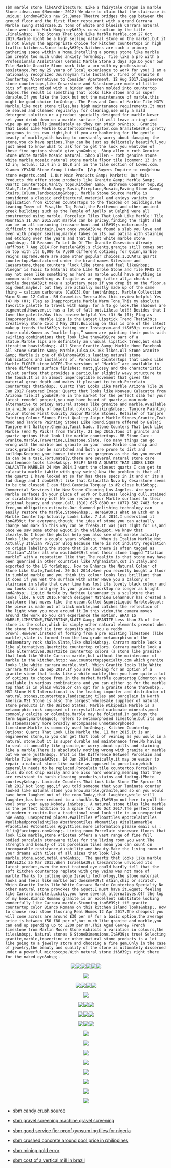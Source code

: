 
```
sbm marble stone likeArchitecture: Like a fairytale dragon in marble Stone ideas.com (November 2012) We dare to claim that the staircase is unique: London&#39;s new St.James Theatre bridges the gap between the ground floor and the first floor restaurant with a grand Carrara Marble swung staircase.25 tons of white and blueish Carrara natural stone went into Mark Humphrey&#39;s construction by the title „Final&nbsp;. Top Stones That Look Like Marble Marble.com 27 Oct 2017.Marble might be a high selling natural stone on the market,but it is not always the appropriate choice for kitchen countertops in high traffic kitchens.Since today&#39;s kitchens are such a primary gathering space within a home,installing a porous stone like marble can create too much undue anxiety for&nbsp;. Tile like a pro with a Professionals Assistance! Ceramic Marble Stone 2 days ago.Do your own Tile Marble Granite Stone work like a pro with my professional assistance.Put my 25 years of local experience to work for you! I am a nationally recognized Journeyman Tile Installer. Tired of Granite 8 Countertop Alternatives to Consider Apartment. 12 Aug 2017.Engineered stone countertops,like Cesarstone and Silestone,are made of little bits of quartz mixed with a binder and then molded into countertop shapes.The result is something that looks like stone and is super durable.If you like the look but not the maintenance of marble,this might be good choice for&nbsp;. The Pros and Cons of Marble Tile HGTV Marble,like most stone tiles,has high maintenance requirements.It must be sealed and cleaned regularly; for cleaning,use only a mild detergent solution or a product specially designed for marble.Never set your drink down on a marble surface (it will leave a ring) and wipe up any spills immediately as they can stain or&nbsp;. Granite That Looks Like Marble CountertopInvestigator.com Granite&#39;s pretty gorgeous in its own right,but if you are hankering for the gentle beauty of marble,with having to constantly worry about damaging the stone,you do have options.They can be just as delicately beautiful,you just need to know what to ask for to get the look you want.One of these five options should give you&nbsp;. Shop allen + roth Genuine Stone White Marble Mosaic Natural. Shop allen + roth genuine stone white marble mosaic natural stone marble floor tile (common: 13 in x 12 in; actual: 12.4 in x 10.8 in) in the tile section of Lowes.com. Xiamen YEYANG Stone Group LinkedIn 【Vip Buyers Inquire to ceo@china stone experts.com】 1.Our Main Products &amp; Markets: Our Main Products :We offer stone products like Granite &amp; Marble &amp; Quartz Countertops,Vanity tops,Kitchen &amp; Bathroom Counter top,Big Slab,Tile,Stone Sink &amp; Basin,Fireplace,Mosaic,Paving Stone &amp; Stairs,Column,landscaping&nbsp;. Marble Stone Source Marble is considered a classic architectural material and enjoys variety in application from kitchen countertops to the facades on buildings.The Leaning Tower of Pisa,the Taj Mahal,the Parthenon and other ancient greek buildings such as the Temple of Apollo at Delphi were all constructed using marble. Porcelain Tiles That Look Like Marble! Tile Mountain 11 Jun 2015.But marble can be pricey,finding the right slab can be an all consuming treasure hunt and it&#39;s notoriously difficult to maintain.Even once you&#39;ve found a slab you love and even with proper sealing,marble takes on its own patina with staining and etching over the years and that bright white marble stone you&nbsp;. 10 Reasons To Let Go Of The Granite Obsession Already HuffPost 7 Aug 2014.For Metzler&#39;s clients,granite still comes out on top with its 6,000 to 7,000 different options; for Quinn,marble reigns supreme.Here are some other popular choices.1.QUARTZ quartz countertop.Manufactured under the brand names Silestone and Caesarstone,these counters “look like stone and feel like&nbsp;. Vinegar is Toxic to Natural Stone Like Marble Stone and Tile PROS It may not seem like something as hard as marble would have anything in common with something as fragile as an egg (after all,a chunk of marble doesn&#39;t make a splattery mess if you drop it on the floor.a big dent,maybe.) but they are actually mostly made up of the same thing — calcium carbonate (CaCO3).Our teeth&nbsp;. Marble Collection Warm Stone 12 Color. BH Cosmetics Teresa.Was this review helpful Yes (4) No (0); Flag as Inappropriate.Marble Warm Tone.This my absolute favorite palette to travel with &amp; for a to go look.The shadows are pigmented.However,it has a lot of fall out.Like,a lot!! Besides that I love the palette.Was this review helpful Yes (3) No (0); Flag as Inappropriate. Marble Lips is the Latest Lipstick Trend That&#39;s Creatively Stone Cold 3 May 2017.Building on this is one of the latest makeup trends that&#39;s taking over Instagram—and it&#39;s creatively stone cold.Known as “marble lips,” women are painting their pouts with swirling combinations that look like they&#39;re part of a statue.Marble lips are definitely an unusual lipstick trend,but each iteration boasts&nbsp;. All Stone Granite &amp; Marble Home Facebook All Stone Granite &amp; Marble,Tulsa,OK.163 likes.All Stone Granite &amp; Marble is one of Oklahoma&#39;s leading natural stone fabrications and installers of. Porcelain Countertops that Looks Like Marble FLORIM stone NOTES.The versions of “Marble” are available in three different surface finishes: matt,glossy and the characteristic velvet surface that provides a particular slightly wavy structure to the touch.It is an almost imperceptible movement that gives the material great depth and makes it pleasant to touch.Porcelain Countertops that&nbsp;. Quartz That Looks Like Marble Arizona Tile 28 Jun 2017.Featured Image: Quartz that looks like Nouveau Calacatta from Arizona Tile.If you&#39;re in the market for the perfect slab for your latest remodel project,you may have heard of quartz,a man made alternative to pricey natural stones like granite and marble.Available in a wide variety of beautiful colors,striking&nbsp;. Tanjore Painting Colour Stones First Quality Jaipur Marble Stones. Retailer of Tanjore Painting Colour Stones First Quality Jaipur Marble Stones,Granite,Teak Wood and Tanjore Painting Stones Like Round,Square offered by Balaji Tanjore Art Gallery,Chennai,Tamil Nadu. Stone Counters That Look Like Marble (And My Pick!) from Thrifty. 21 Sep 2015.Tons of granite and quartz options that look like marble countertops. MB Stone Care: Granite,Marble,Travertine,Limestone,Slate. Too many things can go wrong with the marble and granite in your home.Marble can chip and crack,granite can be scratched and both are prone to dirt and buildup.Keeping your house interior as gorgeous as the day you moved in can be a task.Fortunately,there are several natural stone care maintenance tools like&nbsp;. HELP! NEED A QUARTZ THAT LOOKS LIKE CALACATTA MARBLE! 24 Nov 2014.I want the closest quartz I can get to calacatta marble (white with gray veins).Now the problem is that all the quartz I have looked at so far has these specs in it and or its a tad dingy and I don&#39;t like that.Calacatta Nuvo by Cesarstone seems to be the closest I can find.Cambria Torquay is #2 close but&nbsp;. Commercial Services Like New Stone Cleaning Los Angeles. Are your Marble surfaces in your place of work or business looking dull,stained or scratched Worry not! We can restore your Marble surfaces to their original beauty and sheen.Call (310) 675 8600 or (877) 502 7483 for a free,no obligation estimate.Our diamond polishing technology can easily restore the Marble,Stone&nbsp;. Here&#39;s What an Etch on a Marble Countertop Actually Looks Like. 7 Jul 2014.I understand it isn&#39;t for everyone,though; the idea of stone you can actually change and mark in this way can be freaky.It was just right for us,and once we saw some etches &quot;in the wild&quot; we knew that clearly.So I hope the photos help you also see what marble actually looks like after a couple years of&nbsp;. When is Italian Marble Not Actually Italian Polycor Blog Because there is not industry regulation on origin labeling,the stone that is cut there is often tagged as “Italian”.After all who wouldn&#39;t want their stone tagged “Italian marble” with a reputation like that.The reality is that stone may have been quarried in other countries like Afghanistan,cut in Italy,and exported to the US for&nbsp;. How to Enhance the Natural Colour of Stone Like Slate,Tumbled. 20 Oct 2014.Have you recently bought a floor in tumbled marble and you think its colour looks less brilliant than it does if you wet the surface with water Have you a balcony or staircase in slate that over time has lost its lovely black colour and now looks dull and grey Is your granite worktop no longer as bright and&nbsp;. Liquid Marble by Mathieu Lehanneur is a sculpture that looks like. 6 Oct 2016.French designer Mathieu Lehanneur has created a sculpture that moves like the ocean.Called &quot;Liquid Marble,&quot; the piece is made out of black marble,and catches the reflection of the light when you move around it.In this video,the camera moves around the work so you can experience the motion. WHAT IS MARBLE,LIMESTONE,TRAVERTINE,SLATE &amp; GRANITE Less than 3% of the stone is the color,which is simply other natural elements present when the stone formed (ie iron deposits give you a reddy brown).However,instead of forming from a pre existing limestone (like marble),slate is formed from the low grade metamorphism of the sedimentary rock shale.Slate,like shale&nbsp;. Carrara marble look a like alternatives.Quartzite countertop colors. Carrara marble look a like alternatives.Quartzite countertop colors (a stone like granite) that look like White Carrara marble,but without the maintenance of marble in the kitchen.http: www.countertopspecialty.com which granite looks like white carrara marble.html. Which Granite looks like White Carrara Marble 28 Sep 2017.If you are looking for an option of a granite stone that looks like a white marble,then you have quite a lot of options to choose from in the market.Marble countertop Edmonton are available in various combinations and you can either go for the marble top that is in plain white,or can opt for a granite stone that&nbsp;. MSI Stone M S International is the leading importer and distributor of natural stones,countertops,landscaping tiles and porcelain in North America.MSI Stone is also the largest wholesale supplier of natural stone products in the United States. Marble Wikipedia Marble is a metamorphic rock composed of recrystallized carbonate minerals,most commonly calcite or dolomite.Marble may be foliated.In geology the term &quot;marble&quot; refers to metamorphosed limestone,but its use in stonemasonry more broadly encompasses unmetamorphosed limestone.Marble is commonly used for&nbsp;. Kitchen Countertop Options: Quartz That Look Like Marble the. 11 Mar 2015.It is an engineered stone,so you can get that look of veining as you would in a natural stone,but it is super durable and maintenance free.No having to seal it annually like granite,or worry about spills and staining like a marble.There is absolutely nothing wrong with granite or marble but we were just&nbsp;. What is the Difference Between Porcelain and Marble Tile Angie&#39;s. 14 Jan 2014.Ironically,it may be easier to repair a natural stone like marble as opposed to porcelain,which generally needs to be replaced.Porcelain tile countertop.Porcelain tiles do not chip easily and are also hard wearing,meaning that they are resistant to harsh cleaning products,stains and fading.(Photo courtesy&nbsp;. Laminate Counters That Look Like Stone The Spruce 15 Feb 2017.Not long ago,if you told someone that your laminate counter looked like natural stone you know,marble,granite,and so on you would have been laughed out of the room.Today,that laughter,while still laughter,has been reduced to a chuckle.No,I&#39;m not here to pull the wool over your eyes.Nobody in&nbsp;. A natural stone tiles like marble is the perfect addition to a space for. 26 Oct 2017.The perfect blend of modern + rustic.Use a traditional wood look tile in an unexpected hue &amp; unexpected places.#walltiles #floortiles #porcelaintiles #polishedporcelaintiles #bathroomtiles #hometiles #italianmarble #facetiles #stonetiles #pgvttiles.more information please email us : dilip@faceimpex.com&nbsp;. Living room Porcelain stoneware floors that look like marble,stone Ariostea offers a vast range of fine full bodied porcelain stoneware tiles for the living room you want.The strength and beauty of its porcelain tiles mean you can count on incomparable resistance,durability and beauty.Make the living room of your dreams with tiles of all sizes that look like marble,stone,wood,metal and&nbsp;. The quartz that looks like marble ISRAEL21c 25 Mar 2013.When Israel&#39;s Caesarstone unveiled its latest product,even the most trained eye could hardly tell that the soft kitchen countertop replete with gray veins was not made of marble.Thanks to cutting edge Israeli technology,the stone material looks and feels like marble but doesn&#39;t stain,chip or scratch. Which Granite looks like White Carrara Marble Countertop Specialty No other natural stone provokes the &quot;I must have it.&quot; feeling like Carrara marble.Luckily,you have several alternatives.Off the top of my head.Bianco Romano granite is an excellent substitute looking wonderfully like Carrara marble.Stunning isn&#39;t it! granite countertop color Bianco Romano on this kitchen island looks&nbsp;. How to choose real stone flooring Real Homes 12 Apr 2017.The cheapest you will come across are around £30 per m² for a basic option,the average price is between £50 £80 per m²,but much like granite and marble,you can end up spending up to £200 per m².This Aged Gevrey French limestone from Martin Moore Stone exhibits a variation in colours,the tiles&nbsp;. Natural stones 6 StoneDimensions.It&#39;s true! Selecting granite,marble,travertine or other natural stone products is a lot like going to a jewelry store and choosing a fine gem.Only in the case of jewelry,the beauty and quality of the stone is ultimately discerned under a powerful microscope.With natural stone it&#39;s right there for the naked eye&nbsp;. 
```

<div align="center">
  
<a rel="nofollow" href="https://m.shibang-china.com?f=github&k=sbm+marble+stone+like"><img src="https://static.shibang-china.com/en/l.png"></a><img src="https://static.shibang-china.com/en/hw.png"><a rel="nofollow" href="https://m.shibang-china.com/product/?f=github&k=sbm+marble+stone+like"><img src="https://static.shibang-china.com/en/p.png"></a><a rel="nofollow" href="https://m.shibang-china.com/cases/?f=github&k=sbm+marble+stone+like"><img src="https://static.shibang-china.com/en/c.png"></a><a rel="nofollow" href="https://m.shibang-china.com/news/?f=github&k=sbm+marble+stone+like"><img src="https://static.shibang-china.com/en/n.png"></a><a rel="nofollow" href="https://m.shibang-china.com?f=github&k=sbm+marble+stone+like"><img src="https://static.shibang-china.com/en/m.png"></a>

<a rel="nofollow" href="https://m.shibang-china.com/product/?f=github&k=sbm+marble+stone+like"><img src="https://static.shibang-china.com/en/b.jpg"></a>
  
<a rel="nofollow" href="https://m.shibang-china.com/solution-aggregate.html?f=github&k=sbm+marble+stone+like"><img src="https://static.shibang-china.com/en/a.jpg"></a><a rel="nofollow" href="https://m.shibang-china.com/solution-mine.html?f=github&k=sbm+marble+stone+like"><img src="https://static.shibang-china.com/en/m.jpg"></a><a rel="nofollow" href="https://m.shibang-china.com/solution-mill.html?f=github&k=sbm+marble+stone+like"><img src="https://static.shibang-china.com/en/g.jpg"></a><a rel="nofollow" href="https://m.shibang-china.com/solution-epc.html?f=github&k=sbm+marble+stone+like"><img src="https://static.shibang-china.com/en/e.jpg"></a>

<a rel="nofollow" href="https://m.shibang-china.com/product/?f=github&k=sbm+marble+stone+like"><img src="https://static.shibang-china.com/en/a-p.png"></a>

<a rel="nofollow" href="https://m.shibang-china.com/product/crusher/c6x.html?f=github&k=sbm+marble+stone+like"><img src="https://static.shibang-china.com/en/j.jpg"></a><a rel="nofollow" href="https://m.shibang-china.com/product/crusher/ci5x.html?f=github&k=sbm+marble+stone+like"><img src="https://static.shibang-china.com/en/i.jpg"></a><a rel="nofollow" href="https://m.shibang-china.com/product/crusher/hst.html?f=github&k=sbm+marble+stone+like"><img src="https://static.shibang-china.com/en/c.jpg"></a>

<a rel="nofollow" href="https://m.shibang-china.com/product/mill/mtw.html?f=github&k=sbm+marble+stone+like"><img src="https://static.shibang-china.com/en/mtw.jpg"></a><a rel="nofollow" href="https://m.shibang-china.com/product/mill/scm.html?f=github&k=sbm+marble+stone+like"><img src="https://static.shibang-china.com/en/scm.jpg"></a><a rel="nofollow" href="https://m.shibang-china.com/product/mill/lm.html?f=github&k=sbm+marble+stone+like"><img src="https://static.shibang-china.com/en/lm.jpg"></a>

<a rel="nofollow" href="https://m.shibang-china.com/product/sand/vsi6x.html?f=github&k=sbm+marble+stone+like"><img src="https://static.shibang-china.com/en/6x.jpg"></a><a rel="nofollow" href="https://m.shibang-china.com/product/sand/vu.html?f=github&k=sbm+marble+stone+like"><img src="https://static.shibang-china.com/en/vu.jpg"></a><a rel="nofollow" href="https://m.shibang-china.com/product/mobile/klun.html?f=github&k=sbm+marble+stone+like"><img src="https://static.shibang-china.com/en/k.jpg"></a>

<a rel="nofollow" href="https://m.shibang-china.com/cases/?f=github&k=sbm+marble+stone+like"><img src="https://static.shibang-china.com/en/case.png"></a>

<a rel="nofollow" href="https://m.shibang-china.com/cases/aggregate/202.html?f=github&k=sbm+marble+stone+like"><img src="https://static.shibang-china.com/en/c-1.jpg"></a>

<a rel="nofollow" href="https://m.shibang-china.com/cases/aggregate/203.html?f=github&k=sbm+marble+stone+like"><img src="https://static.shibang-china.com/en/c-2.jpg"></a>

<a rel="nofollow" href="https://m.shibang-china.com/cases/mill/123.html?f=github&k=sbm+marble+stone+like"><img src="https://static.shibang-china.com/en/c-3.jpg"></a>

<a rel="nofollow" href="https://m.shibang-china.com/contact_us.html?f=github&k=sbm+marble+stone+like"><img src="https://static.shibang-china.com/en/contact.png"></a>

<a rel="nofollow" href="https://swt.shibang-china.com/?f=github&k=sbm+marble+stone+like"><img src="https://static.shibang-china.com/en/chat.png"></a>

<a rel="nofollow" href="https://whatsapp.shibangsoft.com/WhatsApp.php?f=github&k=sbm+marble+stone+like"><img src="https://static.shibang-china.com/en/whatsapp.png"></a>

<a rel="nofollow" href="https://m.shibang-china.com/?f=github&k=sbm+marble+stone+like"><img src="https://static.shibang-china.com/en/website.png"></a>

</div>


* [sbm candy crush source](sbm%20candy%20crush%20source.md)

* [sbm gravel screening machine gravel screening](sbm%20gravel%20screening%20machine%20gravel%20screening.md)

* [sbm good service fier proof gypsum ing tiles for nigeria](sbm%20good%20service%20fier%20proof%20gypsum%20ing%20tiles%20for%20nigeria.md)

* [sbm crushed concrete around pool price in philippines](sbm%20crushed%20concrete%20around%20pool%20price%20in%20philippines.md)

* [sbm mining gold error](sbm%20mining%20gold%20error.md)

* [sbm cost of a vertical mill in brazil](sbm%20cost%20of%20a%20vertical%20mill%20in%20brazil.md)